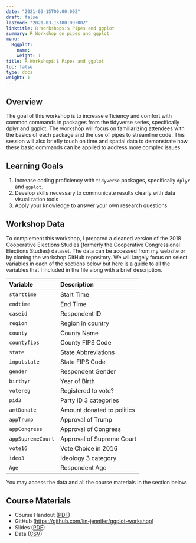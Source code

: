 ```yaml
---
date: "2021-03-15T00:00:00Z"
draft: false
lastmod: "2021-03-15T00:00:00Z"
linktitle: R Workshop$:$ Pipes and ggplot
summary: R Workshop on pipes and ggplot
menu:
  Rggplot:
    name: 
    weight: 1
title: R Workshop$:$ Pipes and ggplot
toc: false
type: docs
weight: 1
---
```


## Overview

The goal of this workshop is to increase efficiency and comfort with common commands in packages from the tidyverse series, specifically dplyr and ggplot. The workshop will focus on familiarizing attendees with the basics of each package and the use of pipes to streamline code. This session will also briefly touch on time and spatial data to demonstrate how these basic commands can be applied to address more complex issues.

## Learning Goals

1. Increase coding proficiency with `tidyverse` packages, specifically `dplyr` and `ggplot`.
2. Develop skills necessary to communicate results clearly with data visualization tools
3. Apply your knowledge to answer your own research questions.

## Workshop Data

To complement this workshop, I prepared a cleaned version of the 2018 Cooperative Elections Studies (formerly the Cooperative Congressional Elections Studies) dataset. The data can be accessed from my website or by cloning the workshop GitHub repository. We will largely focus on select variables in each of the sections below but here is a guide to all the variables that I included in the file along with a brief description.

|Variable|Description|
|:-------|:----------|
|`starttime`|Start Time|
|`endtime`|End Time|
|`caseid`|Respondent ID|
|`region`|Region in country|
|`county`|County Name|
|`countyfips`|County FIPS Code|
|`state`|State Abbreviations|
|`inputstate`|State FIPS Code|
|`gender`|Respondent Gender|
|`birthyr`|Year of Birth|
|`votereg`|Registered to vote?|
|`pid3`|Party ID 3 categories|
|`amtDonate`|Amount donated to politics|
|`appTrump`|Approval of Trump|
|`appCongress`|Approval of Congress|
|`appSupremeCourt`|Approval of Supreme Court|
|`vote16`|Vote Choice in 2016|
|`ideo3`|Ideology 3 category|
|`Age`|Respondent Age|

You may access the data and all the course materials in the section below.

## Course Materials

- Course Handout ([PDF](./Plpes_ggplot_Rhandout.pdf))
- GitHub (https://github.com/lin-jennifer/ggplot-workshop)
- Slides ([PDF](./Presentation.pdf))
- Data ([CSV](CCES18_subset.csv))
